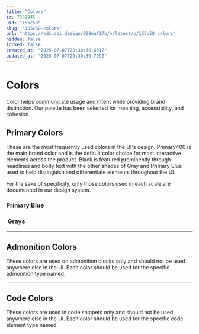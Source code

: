```yaml
---
title: "Colors"
id: 7352945
uid: "155c58"
slug: "155c58-colors"
url: "https://sds.czi.design/009eaf17b/v/latest/p/155c58-colors"
hidden: false
locked: false
created_at: "2025-07-07T20:30:30.651Z"
updated_at: "2025-07-07T20:30:30.799Z"
---
```


# Colors

Color helps communicate usage and intent while providing brand distinction. Our palette has been selected for meaning, accessibility, and cohesion.

## Primary Colors

These are the most frequently used colors in the UI's design. Primary400 is the main brand color and is the default color choice for most interactive elements across the product. Black is featured prominently through headlines and body text with the other shades of Gray and Primary Blue used to help distinguish and differentiate elements throughout the UI.

For the sake of specificity, only those colors used in each scale are documented in our design system. 

### Primary Blue

###  Grays

---

## Admonition Colors

These colors are used on admonition blocks only and should not be used anywhere else in the UI. Each color should be used for the specific admonition type named.

---

## Code Colors

These colors are used in code snippets only and should not be used anywhere else in the UI. Each color should be used for the specific code element type named.

